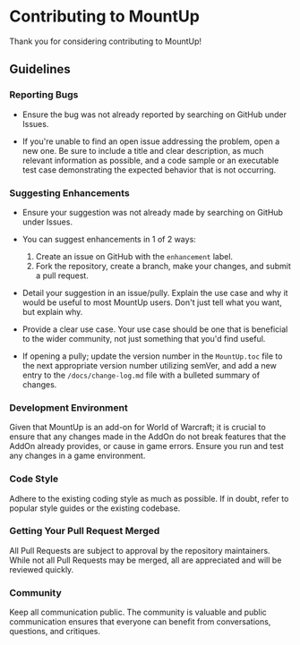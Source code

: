 # Contributing to MountUp

Thank you for considering contributing to MountUp!

## Guidelines

### Reporting Bugs

-   Ensure the bug was not already reported by searching on GitHub under Issues.

-   If you're unable to find an open issue addressing the problem, open a new one. Be sure to include a title and clear description, as much relevant information as possible, and a code sample or an executable test case demonstrating the expected behavior that is not occurring.

### Suggesting Enhancements

-   Ensure your suggestion was not already made by searching on GitHub under Issues.

-   You can suggest enhancements in 1 of 2 ways:

    1. Create an issue on GitHub with the `enhancement` label.
    2. Fork the repository, create a branch, make your changes, and submit a pull request.

-   Detail your suggestion in an issue/pully. Explain the use case and why it would be useful to most MountUp users. Don't just tell what you want, but explain why.

-   Provide a clear use case. Your use case should be one that is beneficial to the wider community, not just something that you'd find useful.

-   If opening a pully; update the version number in the `MountUp.toc` file to the next appropriate version number utilizing semVer, and add a new entry to the `/docs/change-log.md` file with a bulleted summary of changes.

### Development Environment

Given that MountUp is an add-on for World of Warcraft; it is crucial to ensure that any changes made in the AddOn do not break features that the AddOn already provides, or cause in game errors. Ensure you run and test any changes in a game environment.

### Code Style

Adhere to the existing coding style as much as possible. If in doubt, refer to popular style guides or the existing codebase.

### Getting Your Pull Request Merged

All Pull Requests are subject to approval by the repository maintainers. While not all Pull Requests may be merged, all are appreciated and will be reviewed quickly.

### Community

Keep all communication public. The community is valuable and public communication ensures that everyone can benefit from conversations, questions, and critiques.

